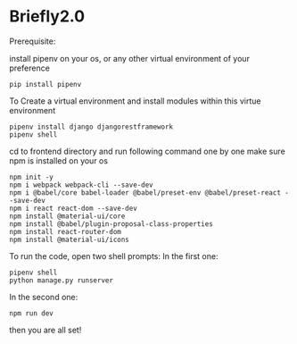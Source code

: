 # Briefly2.0

Prerequisite: 

install pipenv on your os, or any other virtual environment of your preference
```
pip install pipenv
```
To Create a virtual environment and install modules within this virtue environment
```
pipenv install django djangorestframework
pipenv shell
```
cd to frontend directory and run following command one by one
make sure npm is installed on your os
```
npm init -y
npm i webpack webpack-cli --save-dev
npm i @babel/core babel-loader @babel/preset-env @babel/preset-react --save-dev
npm i react react-dom --save-dev
npm install @material-ui/core
npm install @babel/plugin-proposal-class-properties
npm install react-router-dom
npm install @material-ui/icons
```
To run the code, open two shell prompts:
In the first one:
```
pipenv shell
python manage.py runserver
```
In the second one:
```
npm run dev
```
then you are all set!
